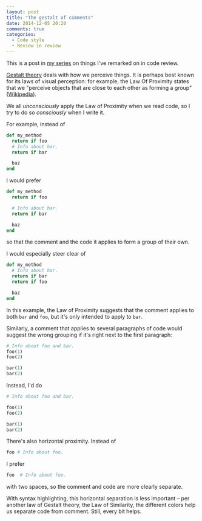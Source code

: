 ```yaml
---
layout: post
title: "The gestalt of comments"
date: 2014-12-05 20:20
comments: true
categories:
  - Code style
  - Review in review
---
```


This is a post in [my series](/tag/review-in-review) on things I've remarked on in code review.

[Gestalt theory](http://en.wikipedia.org/wiki/Gestalt_psychology) deals with how we perceive things. It is perhaps best known for its laws of visual perception: for example, the Law Of Proximity states that we "perceive objects that are close to each other as forming a group" ([Wikipedia](http://en.wikipedia.org/wiki/Gestalt_psychology#Gestalt_laws_of_grouping)).

We all *unconsciously* apply the Law of Proximity when we read code, so I try to do so *consciously* when I write it.

For example, instead of

``` ruby
def my_method
  return if foo
  # Info about bar.
  return if bar

  baz
end
```

I would prefer

``` ruby
def my_method
  return if foo

  # Info about bar.
  return if bar

  baz
end
```

so that the comment and the code it applies to form a group of their own.

I would especially steer clear of

``` ruby
def my_method
  # Info about bar.
  return if bar
  return if foo

  baz
end
```

In this example, the Law of Proximity suggests that the comment applies to both `bar` and `foo`, but it's only intended to apply to `bar`.

Similarly, a comment that applies to several paragraphs of code would suggest the wrong grouping if it's right next to the first paragraph:

``` ruby
# Info about foo and bar.
foo(1)
foo(2)

bar(1)
bar(2)
```

Instead, I'd do

``` ruby
# Info about foo and bar.

foo(1)
foo(2)

bar(1)
bar(2)
```

There's also horizontal proximity. Instead of

``` ruby linenos:false
foo # Info about foo.
```

I prefer

``` ruby linenos:false
foo  # Info about foo.
```

with two spaces, so the comment and code are more clearly separate.

With syntax highlighting, this horizontal separation is less important – per another law of Gestalt theory, the Law of Similarity, the different colors help us separate code from comment. Still, every bit helps.
